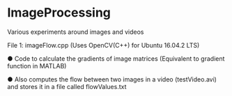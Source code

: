 # ImageProcessing
Various experiments around images and videos

File 1: imageFlow.cpp (Uses OpenCV(C++) for Ubuntu 16.04.2 LTS) 

● Code to calculate the gradients of image matrices (Equivalent to gradient function in MATLAB)

● Also computes the flow between two images in a video (testVideo.avi) and stores it in a file called flowValues.txt 
